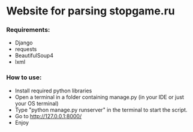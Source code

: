 # Website for parsing stopgame.ru

### Requirements:
- Django
- requests
- BeautifulSoup4
- lxml

### How to use:
- Install required python libraries
- Open a terminal in a folder containing manage.py (in your IDE or just your OS terminal)
- Type "python manage.py runserver" in the terminal to start the script.
- Go to http://127.0.0.1:8000/
- Enjoy
